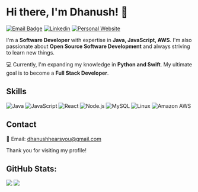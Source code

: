 # Hi there, I'm Dhanush! 👋

[![Email Badge](https://img.shields.io/badge/Gmail-D14836?style=for-the-badge&logo=gmail&logoColor=white&link=mailto:dthirunavukkarasu@scu.edu)](mailto:dthirunavukkarasu@scu.edu)
[![Linkedin](https://img.shields.io/badge/LinkedIn-0077B5?style=for-the-badge&logo=linkedin&logoColor=white)](https://www.linkedin.com/in/dhanush-thirunavukkarasu/)
[![Personal Website](https://img.shields.io/badge/bio.link-000000%7D?style=for-the-badge&logo=biolink&logoColor=white)](https://dhanoosh.me)



I'm a **Software Developer** with expertise in **Java, JavaScript, AWS**. I'm also passionate about **Open Source Software Development** and always striving to learn new things. 

💻 Currently, I'm expanding my knowledge in **Python and Swift**. My ultimate goal is to become a **Full Stack Developer**.

## Skills

![Java](https://img.shields.io/badge/Java-ED8B00?style=for-the-badge&logo=openjdk&logoColor=white)
![JavaScript](https://img.shields.io/badge/JavaScript-F7DF1E?style=for-the-badge&logo=javascript&logoColor=black)
![React](https://img.shields.io/badge/React-20232A?style=for-the-badge&logo=react&logoColor=61DAFB)
![Node.js](https://img.shields.io/badge/Node.js-43853D?style=for-the-badge&logo=node.js&logoColor=white)
![MySQL](https://img.shields.io/badge/MySQL-00000F?style=for-the-badge&logo=mysql&logoColor=white)
![Linux](https://img.shields.io/badge/Linux-FCC624?style=for-the-badge&logo=linux&logoColor=black)
![Amazon AWS](https://img.shields.io/badge/Amazon_AWS-232F3E?style=for-the-badge&logo=amazon-aws&logoColor=white)

## Contact

📧 Email: dhanushhearsyou@gmail.com

Thank you for visiting my profile!

## GitHub Stats:
![](https://github-readme-stats.vercel.app/api?username=dhanoosh&theme=highcontrast&hide_border=false&include_all_commits=true&count_private=false&custom_time_zone_offset=-7)
![](https://github-readme-streak-stats.herokuapp.com/?user=dhanoosh&theme=highcontrast&hide_border=false)<br/>

<!---
Dhanoosh/Dhanoosh is a ✨ special ✨ repository because its `README.md` (this file) appears on your GitHub profile.
You can click the Preview link to take a look at your changes.
--->
